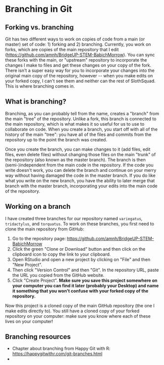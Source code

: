 # Branching in Git

## Forking vs. branching

Git has two different ways to work on copies of code from a main (or master) set of code: 1) forking and 2) branching. Currently, you work on forks, which are copies of the main repository that I edit (https://github.com/amnh/BridgeUP-STEM-BabichMorrow). You can sync these forks with the main, or "upstream" repository to incorporate the changes I make to files and get these changes on your copy of the fork. There isn't a super easy way for you to incorporate your changes into the original main copy of the repository, however -- when you make edits on your forked copy, I can't see them and neither can the rest of SlothSquad. This is where branching comes in.

## What is branching?

Branching, as you can probably tell from the name, creates a "branch" from the main "tree" of the repository. Unlike a fork, this branch is connected to the main repository, which is what makes it so useful for us to use to collaborate on code. When you create a branch, you start off with all of the history of the main "tree": you have all of the files and commits from the repository up to the point the branch was created.

Once you create the branch, you can make changes to it (add files, edit files, even delete files) without changing those files on the main "trunk" of the repository (also known as the master branch). The branch is then (semi-)independent from the main code in the repository. If the code you write doesn't work, you can delete the branch and continue on your merry way without having damaged the code in the master branch. If you do like what you write on the new branch, you have the ability to later merge that branch with the master branch, incorporating your edits into the main code of the repository.

## Working on a branch

I have created three branches for our repository named `variegatus`, `tridactylus`, and `torquatus`. To work on these branches, you first need to clone the main repository from GitHub:
1. Go to the repository page: https://github.com/amnh/BridgeUP-STEM-BabichMorrow
2. Click the green "Clone or Download" button and then click on the clipboard icon to copy the link to your clipboard.
3. Open RStudio and open a new project by clicking on "File" and then "New Project".
4. Then click "Version Control" and then "Git". In the repository URL, paste the URL you copied from the GitHub website.
5. Click "Create Project". **Make sure you save this project somewhere on your computer you can find it later (probably your Desktop) and name it something that you won't confuse with your forked copy of the repository.**

Now this project is a cloned copy of the main GitHub repository (the one I make edits directly to). You still have a cloned copy of your forked repository on your computer: make sure you know where each of these lives on your computer!


## Branching resources

+ Chapter about branching from Happy Git with R: https://happygitwithr.com/git-branches.html
+ 
